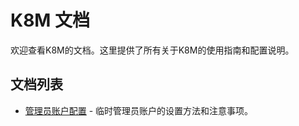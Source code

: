 # K8M 文档

欢迎查看K8M的文档。这里提供了所有关于K8M的使用指南和配置说明。

## 文档列表

- [管理员账户配置](temp-admin-config.md) - 临时管理员账户的设置方法和注意事项。